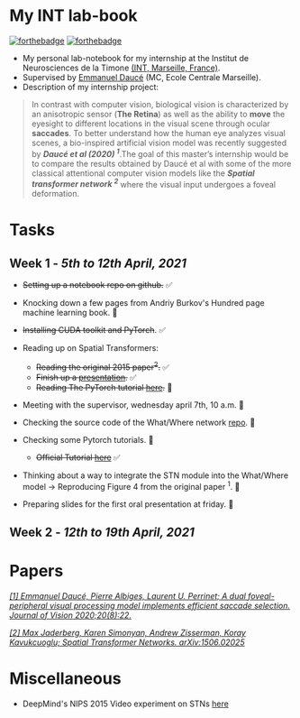 # My INT lab-book
[![forthebadge](https://forthebadge.com/images/badges/made-with-crayons.svg)](https://forthebadge.com)
[![forthebadge](https://forthebadge.com/images/badges/made-with-markdown.svg)](https://forthebadge.com)

- My personal lab-notebook for my internship at the Institut de Neurosciences de la Timone [(INT, Marseille, France)](http://www.int.univ-amu.fr/).
- Supervised by [Emmanuel Daucé](http://emmanuel.dauce.free.fr/) (MC, Ecole Centrale Marseille).
- Description of my internship project:

> In contrast with computer vision, biological vision is characterized by an anisotropic sensor (**The Retina**) as well as the ability to **move** the eyesight to   different locations in the visual scene through ocular **saccades**. To better understand how the human eye analyzes visual scenes, a bio-inspired artificial  vision  model was recently suggested by ***Daucé et al (2020) <sup>1</sup>***.The goal of this master’s internship would be to compare the results obtained by Daucé et   al with some of the more classical attentional computer vision models like the ***Spatial transformer network <sup>2</sup>*** where the visual input undergoes a foveal   deformation.

# Tasks
## **Week 1** - *5th to 12th April, 2021*

- ~~Setting up a notebook repo on github.~~ ✅
- Knocking down a few pages from Andriy Burkov's Hundred page machine learning book. 🚩
- ~~Installing CUDA toolkit and PyTorch~~. ✅

- Reading up on Spatial Transformers:
  - ~~Reading the original 2015 paper<sup>2</sup>.~~ ✅
  - ~~Finish up a [presentation](https://youtu.be/6NOQC_fl1hQ).~~ ✅
  - ~~Reading The PyTorch tutorial [here](https://pytorch.org/tutorials/intermediate/spatial_transformer_tutorial.html).~~ 🚩

- Meeting with the supervisor, wednesday april 7th, 10 a.m. 🚩
- Checking the source code of the What/Where network [repo](https://github.com/laurentperrinet/WhereIsMyMNIST). 🚩
- Checking some Pytorch tutorials. 🚩
  - ~~Official Tutorial [here](https://pytorch.org/tutorials/beginner/basics/intro.html)~~ ✅
- Thinking about a way to integrate the STN module into the What/Where model &#8594; Reproducing Figure 4 from the original paper <sup>1</sup>. 🚩
- Preparing slides for the first oral presentation at friday. 🚩

## **Week 2** - *12th to 19th April, 2021*



# Papers
[*[1] Emmanuel Daucé, Pierre Albiges, Laurent U. Perrinet; A dual foveal-peripheral visual processing model implements efficient saccade selection. Journal of Vision 2020;20(8):22.*](https://jov.arvojournals.org/article.aspx?articleid=2770680)

[*[2] Max Jaderberg, Karen Simonyan, Andrew Zisserman, Koray Kavukcuoglu; Spatial Transformer Networks. arXiv:1506.02025*](https://arxiv.org/abs/1506.02025)

# Miscellaneous

- DeepMind's NIPS 2015 Video experiment on STNs [here](https://drive.google.com/file/d/0B1nQa_sA3W2iN3RQLXVFRkNXN0k/view)

